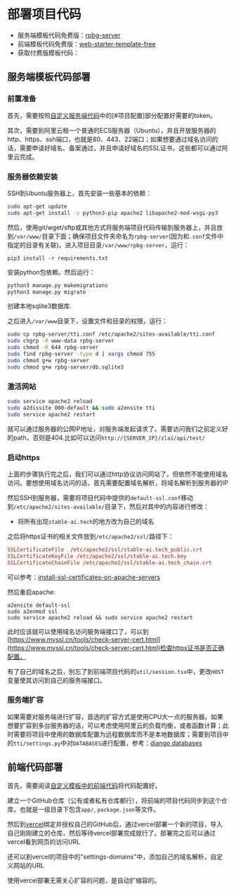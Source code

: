 # 部署项目代码

- 服务端模板代码免费版：[rpbg-server](./rpbg-server-free)
- 前端模板代码免费版：[web-starter-template-free](./web-starter-template-free)
- 获取付费版模板代码：

## 服务端模板代码部署

### 前置准备
首先，需要按照[自定义服务端代码](./4-django-server.md)中的[#项目配置]部分配置好需要的token。

其次，需要到阿里云租一个普通的ECS服务器（Ubuntu），并且开放服务器的http、https、ssh端口，也就是80、443、22端口；如果想要通过域名访问的话，需要申请好域名、备案通过，并且申请好域名的SSL证书，这些都可以通过阿里云完成。

### 服务器依赖安装

SSH到Ubuntu服务器上，首先安装一些基本的依赖：

```bash
sudo apt-get update
sudo apt-get install -y python3-pip apache2 libapache2-mod-wsgi-py3
```

然后，使用git/wget/sftp或其他方式将服务端项目代码传输到服务器上，并且放到`/var/www/`目录下面；确保项目文件夹命名为`rpbg-server`(因为和`.conf`文件中指定的目录有关联)。进入项目目录`/var/www/rpbg-server`，运行：

```
pip3 install -r requirements.txt
```

安装python包依赖。然后运行：

```bash
python3 manage.py makemigrations
python3 manage.py migrate
```

创建本地sqlite3数据库.

之后进入`/var/www`目录下，设置文件和目录的权限，运行：

```bash
sudo cp rpbg-server/tti.conf /etc/apache2/sites-available/tti.conf
sudo chgrp -R www-data rpbg-server
sudo chmod -R 644 rpbg-server
sudo find rpbg-server -type d | xargs chmod 755
sudo chmod g+w rpbg-server
sudo chmod g+w rpbg-server/db.sqlite3
```

### 激活网站

```bash
sudo service apache2 reload 
sudo a2dissite 000-default && sudo a2ensite tti
sudo service apache2 restart
```

就可以通过服务器的公网IP地址，对服务端发起请求了。需要访问我们之前定义好的path，否则是404.比如可以访问`http://{SERVER_IP}/zlai/api/test/`

### 启动https

上面的步骤执行完之后，我们可以通过http协议访问网站了，但依然不能使用域名访问。要想使用域名访问的话，首先需要配置域名解析，将域名解析到服务器的IP

然后SSH到服务器，需要将项目代码中提供的`default-ssl.conf`移动到`/etc/apache2/sites-available/`目录下，然后对其中的内容进行修改：

- 将所有出现`stable-ai.tech`的地方改为自己的域名

之后将https证书的相关文件放到`/etc/apache2/ssl/`路径下：

```conf
SSLCertificateFile	/etc/apache2/ssl/stable-ai.tech_public.crt
SSLCertificateKeyFile /etc/apache2/ssl/stable-ai.tech.key
SSLCertificateChainFile /etc/apache2/ssl/stable-ai.tech_chain.crt
```

可以参考：[install-ssl-certificates-on-apache-servers](https://help.aliyun.com/zh/ssl-certificate/user-guide/install-ssl-certificates-on-apache-servers)

然后重启apache:

```
a2ensite default-ssl
sudo a2enmod ssl
sudo service apache2 reload && sudo service apache2 restart
```

此时应该就可以使用域名访问服务端接口了，可以到[https://www.myssl.cn/tools/check-server-cert.html](https://www.myssl.cn/tools/check-server-cert.html)检查https证书是否正确配置。

有了自己的域名之后，别忘了到前端项目代码的`util/session.tsx`中，更改`HOST`变量使其访问到自己的服务端接口。

### 服务端扩容

如果需要对服务端进行扩容，首选的扩容方式是使用CPU大一点的服务器。如果想要扩容到多台服务器的话，可以考虑使用阿里云的负载均衡，或者函数计算；此时需要将项目中使用的数据库配置为远程数据库而不是本地数据库；需要到项目中的`tti/settings.py`中对`DATABASES`进行配置，参考：[django databases](https://docs.djangoproject.com/en/4.1/ref/settings/#databases)

## 前端代码部署

首先，需要阅读[自定义模板中的前端代码](./5-nextjs-frontend.md)将代码配置好。

建立一个GitHub仓库（公有或者私有仓库都行），将前端的项目代码同步到这个仓库，也就是一级目录下包含`app/`, `package.json`等文件。

然后到[vercel](https://vercel.com/)绑定并授权自己的GitHub后，通过vercel部署一个新的项目，导入自己刚刚建立的仓库，然后等待vercel部署完成就行了。部署完之后可以通过vercel看到网页的访问URL

还可以到vercel的项目中的"settings-domains"中，添加自己的域名解析，自定义网站的URL

使用vercel部署无需关心扩容的问题，是自动扩缩容的。